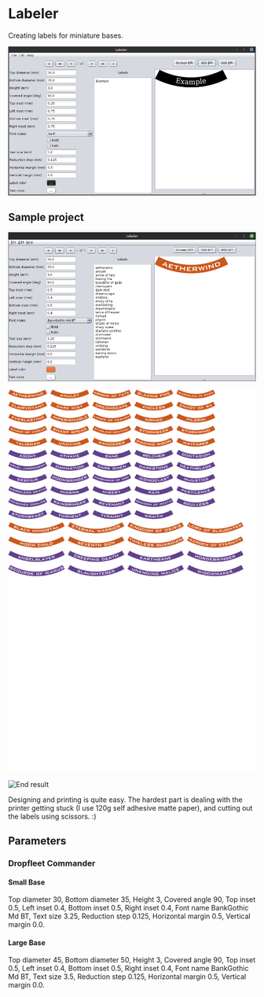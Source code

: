 # Labeler
Creating labels for miniature bases.

![Screenshot](screenshot.png)

## Sample project

![Design](screenshot2.png)

![Generated labels](sample_labels.png)

![End result](end_result.png)

Designing and printing is quite easy. The hardest part is dealing with the printer getting stuck (I use 120g self adhesive matte paper), and cutting out the labels using scissors. :)

## Parameters

### Dropfleet Commander

#### Small Base

Top diameter 30, Bottom diameter 35, Height 3, Covered angle 90, Top inset 0.5, Left inset 0.4, Bottom inset 0.5, Right inset 0.4, Font name BankGothic Md BT, Text size 3.25, Reduction step 0.125, Horizontal margin 0.5, Vertical margin 0.0.

#### Large Base

Top diameter 45, Bottom diameter 50, Height 3, Covered angle 90, Top inset 0.5, Left inset 0.4, Bottom inset 0.5, Right inset 0.4, Font name BankGothic Md BT, Text size 3.5, Reduction step 0.125, Horizontal margin 0.5, Vertical margin 0.0.
